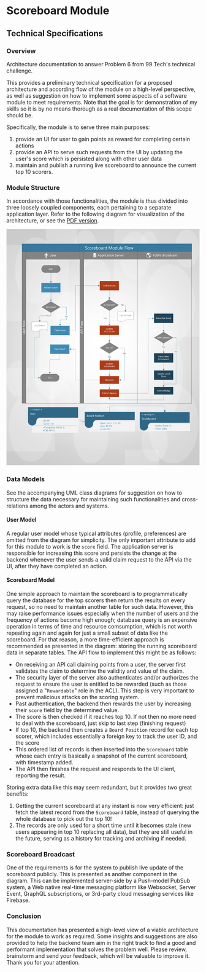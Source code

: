 # Scoreboard Module
## Technical Specifications

### Overview
Architecture documentation to answer Problem 6 from 99 Tech's technical challenge.

This provides a preliminary technical specification for a proposed architecture and according flow of the module on a high-level perspective, as well as
suggestion on how to implement some aspects of a software module to meet requirements. Note that the goal is for demonstration
of my skills so it is by no means thorough as a real documentation of this scope should be.

Specifically, the module is to serve three main purposes:

1. provide an UI for user to gain points as reward for
completing certain actions
2. provide an API to serve such requests from the UI by updating the user's score which is persisted along with other user data
3. maintain and publish a running live scoreboard to announce the current top 10 scorers.

### Module Structure
In accordance with those functionalities, the module is thus divided into three loosely coupled components,
each pertaining to a separate application layer.
Refer to the following diagram for visualization of the architecture, or 
see the [PDF version](diagram.pdf).

![Diagram](diagram.png) 


### Data Models

See the accompanying UML class diagrams for suggestion on how to structure the data necessary
for maintaining such functionalities and cross-relations among the actors and systems.

#### User Model

A regular user model whose typical attributes (profile, preferences)
are omitted from the diagram for simplicity. The only important attribute
to add for this module to work is the `score` field. The application server
is responsible for increasing this score and persists the change at the backend whenever the user sends a valid claim request to the API
via the UI, after they have completed an action.

#### Scoreboard Model

One simple approach to maintain the scoreboard is to programmatically query the database
for the top scorers then return the results on every request, so no need to maintain another table for such data.
However, this may raise performance issues especially when the number of users
and the frequency of actions become high enough; database query is an expensive operation in terms of time and resource comsumption,
which is not worth repeating again and again for just a small subset of data like the scoreboard. 
For that reason, a more time-efficient approach is recommended as presented in the diagram: storing
the running scoreboard data in separate tables. The API flow to implement this might be as follows:

- On receiving an API call claiming points from a user, the server first validates the claim to determine the validity and value of the claim.
- The security layer of the server also authenticates and/or authorizes the request to ensure the user is entitled to be rewarded (such as those assigned a "`Rewardable`" role in the ACL).
This step is very important to prevent malicious attacks on the scoring system.
- Past authentication, the backend then rewards the user by increasing their `score` field by the determined value.
- The score is then checked if it reaches top 10. If not then no more need to deal with the scoreboard, just skip to last step (finishing request)
- If top 10, the backend then creates a `Board Position` record for each top scorer, which includes essentially a foreign key to track the user ID, and the score
- This ordered list of records is then inserted into the `Scoreboard` table whose each entry is basically a snapshot of the current scoreboard, with timestamp added.
- The API then finishes the request and responds to the UI client, reporting the result.

Storing extra data like this may seem redundant, but it provides two great benefits:

1. Getting the current scoreboard at any instant is now very efficient: just fetch
the latest record from the `Scoreboard` table, instead of querying the whole database to pick out the top 10!
2. The records are only used for a short time until it becomes stale (new users appearing in top 10 replacing all data),
but they are still useful in the future, serving as a history for tracking and archiving if needed.

### Scoreboard Broadcast
One of the requirements is for the system to publish live update of the scoreboard publicly. This is presented as another component
in the diagram. This can be implemented server-side by a Push-model PubSub system, a Web native real-time messaging
platform like Websocket, Server Event, GraphQL subscriptions, or 3rd-party cloud messaging services like Firebase.

### Conclusion
This documentation has presented a high-level view of a viable architecture for the module to work as required.
Some insights and suggestions are also provided to help the backend team aim in the right track
to find a good and performant implementation that solves the problem well. Please review, brainstorm and send your feedback, which will be valuable
to improve it. Thank you for your attention.

